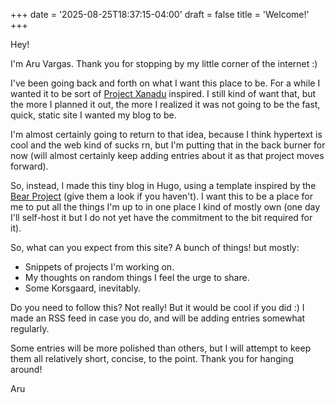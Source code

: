 +++
date = '2025-08-25T18:37:15-04:00'
draft = false
title = 'Welcome!'
+++


Hey!

I'm Aru Vargas. Thank you for stopping by my little corner of the internet :)

I've been going back and forth on what I want this place to be.
For a while I wanted it to be sort of [Project Xanadu](https://en.wikipedia.org/wiki/Project_Xanadu) inspired.
I still kind of want that, but the more I planned it out, the more I realized it was not going to be the fast, quick, static site I wanted my blog to be.

I'm almost certainly going to return to that idea, because I think hypertext is cool and the web kind of sucks rn, but I'm putting that in the back burner for now (will almost certainly keep adding entries about it as that project moves forward).

So, instead, I made this tiny blog in Hugo, using a template inspired by the [Bear Project](https://herman.bearblog.dev/manifesto/) (give them a look if you haven't).
I want this to be a place for me to put all the things I'm up to in one place I kind of mostly own (one day I'll self-host it but I do not yet have the commitment to the bit required for it).

So, what can you expect from this site? A bunch of things! but mostly:
- Snippets of projects I'm working on.
- My thoughts on random things I feel the urge to share.
- Some Korsgaard, inevitably.

Do you need to follow this? Not really! But it would be cool if you did :) I made an RSS feed in case you do, and will be adding entries somewhat regularly.

Some entries will be more polished than others, but I will attempt to keep them all relatively short, concise, to the point. Thank you for hanging around!

Aru
